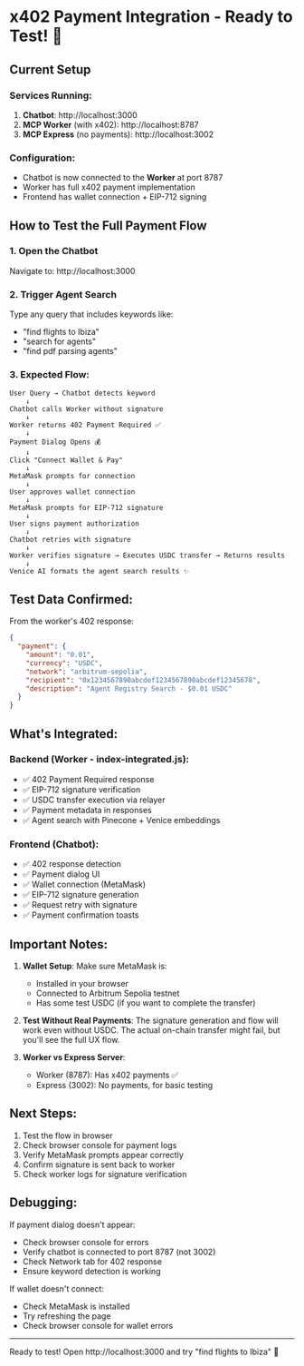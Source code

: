 # x402 Payment Integration - Ready to Test! 🚀

## Current Setup

### Services Running:
1. **Chatbot**: http://localhost:3000
2. **MCP Worker** (with x402): http://localhost:8787
3. **MCP Express** (no payments): http://localhost:3002

### Configuration:
- Chatbot is now connected to the **Worker** at port 8787
- Worker has full x402 payment implementation
- Frontend has wallet connection + EIP-712 signing

## How to Test the Full Payment Flow

### 1. Open the Chatbot
Navigate to: http://localhost:3000

### 2. Trigger Agent Search
Type any query that includes keywords like:
- "find flights to Ibiza"
- "search for agents"
- "find pdf parsing agents"

### 3. Expected Flow:

```
User Query → Chatbot detects keyword
    ↓
Chatbot calls Worker without signature
    ↓
Worker returns 402 Payment Required ✅
    ↓
Payment Dialog Opens 💰
    ↓
Click "Connect Wallet & Pay"
    ↓
MetaMask prompts for connection
    ↓
User approves wallet connection
    ↓
MetaMask prompts for EIP-712 signature
    ↓
User signs payment authorization
    ↓
Chatbot retries with signature
    ↓
Worker verifies signature → Executes USDC transfer → Returns results
    ↓
Venice AI formats the agent search results ✨
```

## Test Data Confirmed:

From the worker's 402 response:
```json
{
  "payment": {
    "amount": "0.01",
    "currency": "USDC",
    "network": "arbitrum-sepolia",
    "recipient": "0x1234567890abcdef1234567890abcdef12345678",
    "description": "Agent Registry Search - $0.01 USDC"
  }
}
```

## What's Integrated:

### Backend (Worker - index-integrated.js):
- ✅ 402 Payment Required response
- ✅ EIP-712 signature verification
- ✅ USDC transfer execution via relayer
- ✅ Payment metadata in responses
- ✅ Agent search with Pinecone + Venice embeddings

### Frontend (Chatbot):
- ✅ 402 response detection
- ✅ Payment dialog UI
- ✅ Wallet connection (MetaMask)
- ✅ EIP-712 signature generation
- ✅ Request retry with signature
- ✅ Payment confirmation toasts

## Important Notes:

1. **Wallet Setup**: Make sure MetaMask is:
   - Installed in your browser
   - Connected to Arbitrum Sepolia testnet
   - Has some test USDC (if you want to complete the transfer)

2. **Test Without Real Payments**: The signature generation and flow will work even without USDC. The actual on-chain transfer might fail, but you'll see the full UX flow.

3. **Worker vs Express Server**:
   - Worker (8787): Has x402 payments ✅
   - Express (3002): No payments, for basic testing

## Next Steps:

1. Test the flow in browser
2. Check browser console for payment logs
3. Verify MetaMask prompts appear correctly
4. Confirm signature is sent back to worker
5. Check worker logs for signature verification

## Debugging:

If payment dialog doesn't appear:
- Check browser console for errors
- Verify chatbot is connected to port 8787 (not 3002)
- Check Network tab for 402 response
- Ensure keyword detection is working

If wallet doesn't connect:
- Check MetaMask is installed
- Try refreshing the page
- Check browser console for wallet errors

---

Ready to test! Open http://localhost:3000 and try "find flights to Ibiza" 🎉
